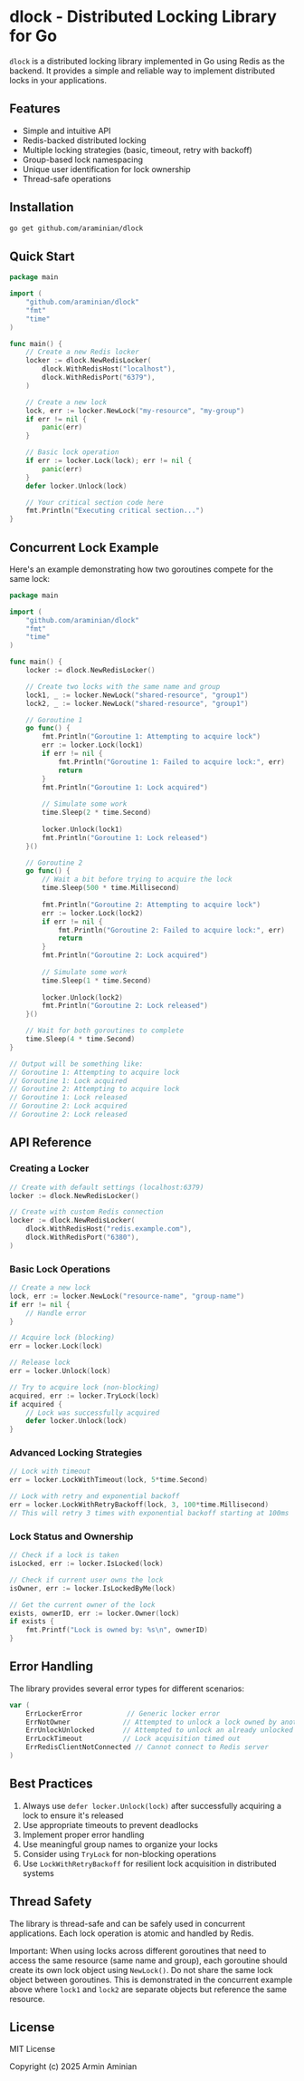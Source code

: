 # dlock - Distributed Locking Library for Go

`dlock` is a distributed locking library implemented in Go using Redis as the backend. It provides a simple and reliable way to implement distributed locks in your applications.

## Features

- Simple and intuitive API
- Redis-backed distributed locking
- Multiple locking strategies (basic, timeout, retry with backoff)
- Group-based lock namespacing
- Unique user identification for lock ownership
- Thread-safe operations

## Installation

```bash
go get github.com/araminian/dlock
```

## Quick Start

```go
package main

import (
    "github.com/araminian/dlock"
    "fmt"
    "time"
)

func main() {
    // Create a new Redis locker
    locker := dlock.NewRedisLocker(
        dlock.WithRedisHost("localhost"),
        dlock.WithRedisPort("6379"),
    )

    // Create a new lock
    lock, err := locker.NewLock("my-resource", "my-group")
    if err != nil {
        panic(err)
    }

    // Basic lock operation
    if err := locker.Lock(lock); err != nil {
        panic(err)
    }
    defer locker.Unlock(lock)

    // Your critical section code here
    fmt.Println("Executing critical section...")
}
```

## Concurrent Lock Example

Here's an example demonstrating how two goroutines compete for the same lock:

```go
package main

import (
    "github.com/araminian/dlock"
    "fmt"
    "time"
)

func main() {
    locker := dlock.NewRedisLocker()

    // Create two locks with the same name and group
    lock1, _ := locker.NewLock("shared-resource", "group1")
    lock2, _ := locker.NewLock("shared-resource", "group1")

    // Goroutine 1
    go func() {
        fmt.Println("Goroutine 1: Attempting to acquire lock")
        err := locker.Lock(lock1)
        if err != nil {
            fmt.Println("Goroutine 1: Failed to acquire lock:", err)
            return
        }
        fmt.Println("Goroutine 1: Lock acquired")
        
        // Simulate some work
        time.Sleep(2 * time.Second)
        
        locker.Unlock(lock1)
        fmt.Println("Goroutine 1: Lock released")
    }()

    // Goroutine 2
    go func() {
        // Wait a bit before trying to acquire the lock
        time.Sleep(500 * time.Millisecond)
        
        fmt.Println("Goroutine 2: Attempting to acquire lock")
        err := locker.Lock(lock2)
        if err != nil {
            fmt.Println("Goroutine 2: Failed to acquire lock:", err)
            return
        }
        fmt.Println("Goroutine 2: Lock acquired")
        
        // Simulate some work
        time.Sleep(1 * time.Second)
        
        locker.Unlock(lock2)
        fmt.Println("Goroutine 2: Lock released")
    }()

    // Wait for both goroutines to complete
    time.Sleep(4 * time.Second)
}

// Output will be something like:
// Goroutine 1: Attempting to acquire lock
// Goroutine 1: Lock acquired
// Goroutine 2: Attempting to acquire lock
// Goroutine 1: Lock released
// Goroutine 2: Lock acquired
// Goroutine 2: Lock released
```

## API Reference

### Creating a Locker

```go
// Create with default settings (localhost:6379)
locker := dlock.NewRedisLocker()

// Create with custom Redis connection
locker := dlock.NewRedisLocker(
    dlock.WithRedisHost("redis.example.com"),
    dlock.WithRedisPort("6380"),
)
```

### Basic Lock Operations

```go
// Create a new lock
lock, err := locker.NewLock("resource-name", "group-name")
if err != nil {
    // Handle error
}

// Acquire lock (blocking)
err = locker.Lock(lock)

// Release lock
err = locker.Unlock(lock)

// Try to acquire lock (non-blocking)
acquired, err := locker.TryLock(lock)
if acquired {
    // Lock was successfully acquired
    defer locker.Unlock(lock)
}
```

### Advanced Locking Strategies

```go
// Lock with timeout
err = locker.LockWithTimeout(lock, 5*time.Second)

// Lock with retry and exponential backoff
err = locker.LockWithRetryBackoff(lock, 3, 100*time.Millisecond)
// This will retry 3 times with exponential backoff starting at 100ms
```

### Lock Status and Ownership

```go
// Check if a lock is taken
isLocked, err := locker.IsLocked(lock)

// Check if current user owns the lock
isOwner, err := locker.IsLockedByMe(lock)

// Get the current owner of the lock
exists, ownerID, err := locker.Owner(lock)
if exists {
    fmt.Printf("Lock is owned by: %s\n", ownerID)
}
```

## Error Handling

The library provides several error types for different scenarios:

```go
var (
    ErrLockerError           // Generic locker error
    ErrNotOwner             // Attempted to unlock a lock owned by another user
    ErrUnlockUnlocked       // Attempted to unlock an already unlocked lock
    ErrLockTimeout          // Lock acquisition timed out
    ErrRedisClientNotConnected // Cannot connect to Redis server
)
```

## Best Practices

1. Always use `defer locker.Unlock(lock)` after successfully acquiring a lock to ensure it's released
2. Use appropriate timeouts to prevent deadlocks
3. Implement proper error handling
4. Use meaningful group names to organize your locks
5. Consider using `TryLock` for non-blocking operations
6. Use `LockWithRetryBackoff` for resilient lock acquisition in distributed systems

## Thread Safety

The library is thread-safe and can be safely used in concurrent applications. Each lock operation is atomic and handled by Redis. 

Important: When using locks across different goroutines that need to access the same resource (same name and group), each goroutine should create its own lock object using `NewLock()`. Do not share the same lock object between goroutines. This is demonstrated in the concurrent example above where `lock1` and `lock2` are separate objects but reference the same resource.

## License

MIT License

Copyright (c) 2025 Armin Aminian 
